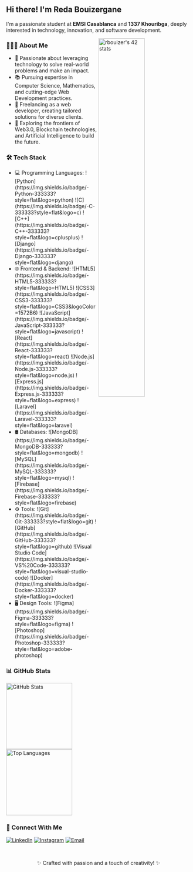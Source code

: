 <h2> Hi there! I'm Reda Bouizergane </h2>
<p>
  I'm a passionate student at <strong>EMSI Casablanca</strong> and <strong>1337 Khouribga</strong>, deeply interested in technology, innovation, and software development.
</p>

<a href="https://github.com/oakoudad/badge42"><img align="right" width="50%" src="https://badge.mediaplus.ma/greenbinary/rbouizer" alt="rbouizer's 42 stats" /></a>

<h3> 👨🏻‍💻 About Me </h3>
<ul>
  <li>🌟 Passionate about leveraging technology to solve real-world problems and make an impact.</li>
  <li>📚 Pursuing expertise in Computer Science, Mathematics, and cutting-edge Web Development practices.</li>
  <li>🔧 Freelancing as a web developer, creating tailored solutions for diverse clients.</li>
  <li>🚀 Exploring the frontiers of Web3.0, Blockchain technologies, and Artificial Intelligence to build the future.</li>
</ul>

<h3> 🛠 Tech Stack </h3>
<ul>
  <li>💻 Programming Languages:
    <span>![Python](https://img.shields.io/badge/-Python-333333?style=flat&logo=python)</span>
    <span>![C](https://img.shields.io/badge/-C-333333?style=flat&logo=c)</span>
    <span>![C++](https://img.shields.io/badge/-C++-333333?style=flat&logo=cplusplus)</span>
    <span>![Django](https://img.shields.io/badge/-Django-333333?style=flat&logo=django)</span>
  </li>
  <li>🌐 Frontend & Backend:
    <span>![HTML5](https://img.shields.io/badge/-HTML5-333333?style=flat&logo=HTML5)</span>
    <span>![CSS3](https://img.shields.io/badge/-CSS3-333333?style=flat&logo=CSS3&logoColor=1572B6)</span>
    <span>![JavaScript](https://img.shields.io/badge/-JavaScript-333333?style=flat&logo=javascript)</span>
    <span>![React](https://img.shields.io/badge/-React-333333?style=flat&logo=react)</span>
    <span>![Node.js](https://img.shields.io/badge/-Node.js-333333?style=flat&logo=node.js)</span>
    <span>![Express.js](https://img.shields.io/badge/-Express.js-333333?style=flat&logo=express)</span>
    <span>![Laravel](https://img.shields.io/badge/-Laravel-333333?style=flat&logo=laravel)</span>
  </li>
  <li>🛢 Databases:
    <span>![MongoDB](https://img.shields.io/badge/-MongoDB-333333?style=flat&logo=mongodb)</span>
    <span>![MySQL](https://img.shields.io/badge/-MySQL-333333?style=flat&logo=mysql)</span>
    <span>![Firebase](https://img.shields.io/badge/-Firebase-333333?style=flat&logo=firebase)</span>
  </li>
  <li>⚙️ Tools:
    <span>![Git](https://img.shields.io/badge/-Git-333333?style=flat&logo=git)</span>
    <span>![GitHub](https://img.shields.io/badge/-GitHub-333333?style=flat&logo=github)</span>
    <span>![Visual Studio Code](https://img.shields.io/badge/-VS%20Code-333333?style=flat&logo=visual-studio-code)</span>
    <span>![Docker](https://img.shields.io/badge/-Docker-333333?style=flat&logo=docker)</span>
  </li>
  <li>🖥 Design Tools:
    <span>![Figma](https://img.shields.io/badge/-Figma-333333?style=flat&logo=figma)</span>
    <span>![Photoshop](https://img.shields.io/badge/-Photoshop-333333?style=flat&logo=adobe-photoshop)</span>
  </li>
</ul>

<h3> 📊 GitHub Stats </h3>
<a href="https://github.com/Redabouizer">
  <img height="180em" src="https://github-readme-stats.vercel.app/api?username=Redabouizer&theme=radical&show_icons=true" alt="GitHub Stats" />
  <img height="180em" src="https://github-readme-stats.vercel.app/api/top-langs/?username=Redabouizer&theme=radical&layout=compact" alt="Top Languages" />
</a>

<h3> 🤝 Connect With Me </h3>
<p>
  <a href="https://www.linkedin.com/in/reda-bouizergane" target="_blank"><img alt="LinkedIn" src="https://img.shields.io/badge/LinkedIn-333333?style=flat-square&logo=linkedin"></a>
  <a href="https://www.instagram.com/reda_bouize" target="_blank"><img alt="Instagram" src="https://img.shields.io/badge/Instagram-333333?style=flat-square&logo=instagram"></a>
  <a href="mailto:redabouizergane6@gmail.com" target="_blank"><img alt="Email" src="https://img.shields.io/badge/Email-redabouizergane6@gmail.com-blue?style=flat-square&logo=gmail"></a>
</p>

<br/>
<p align="center">✨ Crafted with passion and a touch of creativity! ✨</p>

